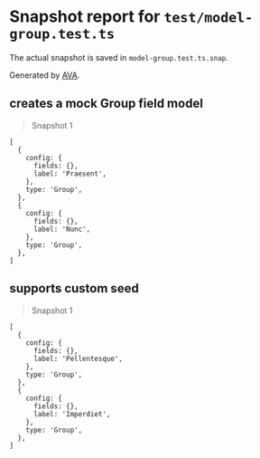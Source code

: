 # Snapshot report for `test/model-group.test.ts`

The actual snapshot is saved in `model-group.test.ts.snap`.

Generated by [AVA](https://avajs.dev).

## creates a mock Group field model

> Snapshot 1

    [
      {
        config: {
          fields: {},
          label: 'Praesent',
        },
        type: 'Group',
      },
      {
        config: {
          fields: {},
          label: 'Nunc',
        },
        type: 'Group',
      },
    ]

## supports custom seed

> Snapshot 1

    [
      {
        config: {
          fields: {},
          label: 'Pellentesque',
        },
        type: 'Group',
      },
      {
        config: {
          fields: {},
          label: 'Imperdiet',
        },
        type: 'Group',
      },
    ]
